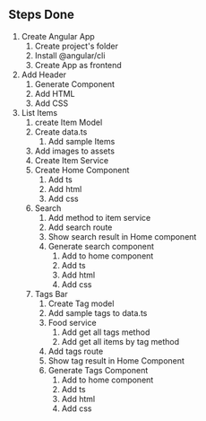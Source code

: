 ## Steps Done
1. Create Angular App
    1. Create project's folder
    2. Install @angular/cli
    3. Create App as frontend
2. Add Header
    1. Generate Component
    2. Add HTML
    3. Add CSS
3. List Items
    1. create Item Model
    2. Create data.ts
        1. Add sample Items
    3. Add images to assets
    4. Create Item Service
    5. Create Home Component
        1. Add ts
        2. Add html
        3. Add css
    6. Search
        1. Add method to item service
        2. Add search route
        3. Show search result in Home component
        4. Generate search component
            1. Add to home component
            2. Add ts
            3. Add html
            4. Add css
    7. Tags Bar
        1. Create Tag model
        2. Add sample tags to data.ts
        3. Food service
            1. Add get all tags method
            2. Add get all items by tag method
        4. Add tags  route
        5. Show tag  result in Home Component
        6. Generate Tags Component
            1. Add to home component
            2. Add  ts
            3. Add html
            4. Add css